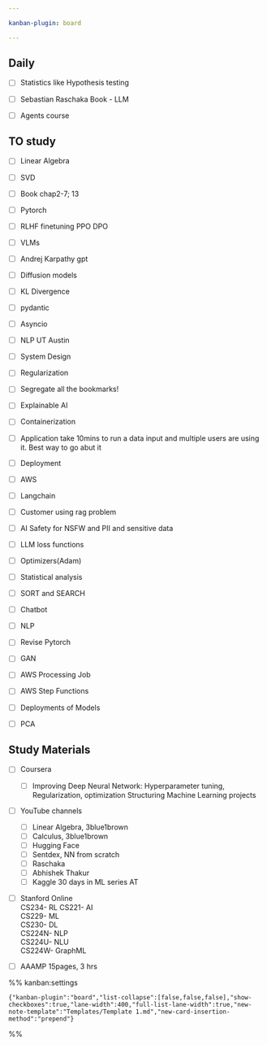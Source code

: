 ```yaml
---

kanban-plugin: board

---
```


## Daily

- [ ] Statistics like Hypothesis testing
- [ ] Sebastian Raschaka Book - LLM
- [ ] Agents course


## TO study

- [ ] Linear Algebra
- [ ] SVD
- [ ] Book chap2-7; 13
- [ ] Pytorch
- [ ] RLHF finetuning PPO DPO
- [ ] VLMs
- [ ] Andrej Karpathy gpt
- [ ] Diffusion models
- [ ] KL Divergence
- [ ] pydantic
- [ ] Asyncio
- [ ] NLP UT Austin
- [ ] System Design
- [ ] Regularization
- [ ] Segregate all the bookmarks!
- [ ] Explainable AI
- [ ] Containerization
- [ ] Application take 10mins to run a data input and multiple users are using it. Best way to go abut it
- [ ] Deployment
- [ ] AWS
- [ ] Langchain
- [ ] Customer using rag problem
- [ ] AI Safety for NSFW and PII and sensitive data
- [ ] LLM loss functions
- [ ] Optimizers(Adam)
- [ ] Statistical analysis
- [ ] SORT and SEARCH
- [ ] Chatbot
- [ ] NLP
- [ ] Revise Pytorch
- [ ] GAN
- [ ] AWS Processing Job
- [ ] AWS Step Functions
- [ ] Deployments of Models
- [ ] PCA


## Study Materials

- [ ] Coursera  
	- [ ] Improving Deep Neural Network: Hyperparameter tuning, Regularization, optimization 
	Structuring Machine Learning projects
- [ ] YouTube channels
	- [ ] Linear Algebra, 3blue1brown
	- [ ] Calculus, 3blue1brown
	- [ ] Hugging Face
	- [ ] Sentdex, NN from scratch
	- [ ] Raschaka
	- [ ] Abhishek Thakur
	- [ ] Kaggle 30 days in ML series AT
- [ ] Stanford Online  
	CS234- RL
	CS221- AI  
	CS229- ML  
	CS230- DL  
	CS224N- NLP  
	CS224U- NLU  
	CS224W- GraphML
- [ ] AAAMP 15pages, 3 hrs




%% kanban:settings
```
{"kanban-plugin":"board","list-collapse":[false,false,false],"show-checkboxes":true,"lane-width":400,"full-list-lane-width":true,"new-note-template":"Templates/Template 1.md","new-card-insertion-method":"prepend"}
```
%%